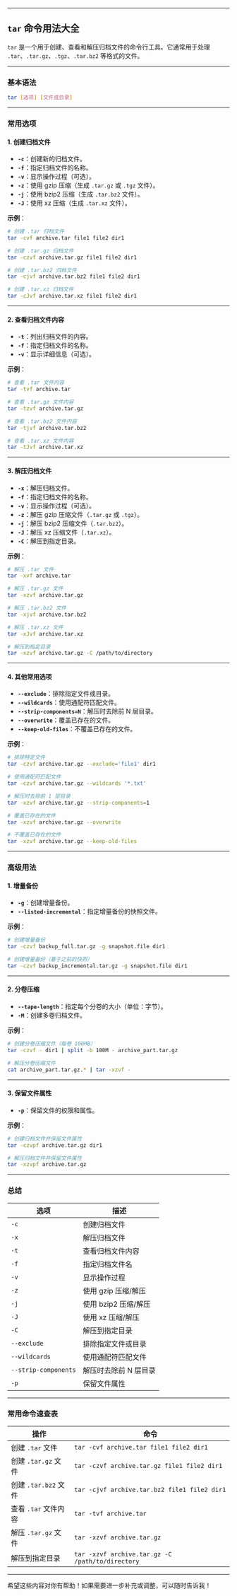 

---

## **`tar` 命令用法大全**

`tar` 是一个用于创建、查看和解压归档文件的命令行工具。它通常用于处理 `.tar`、`.tar.gz`、`.tgz`、`.tar.bz2` 等格式的文件。

---

### **基本语法**
```bash
tar [选项] [文件或目录]
```

---

### **常用选项**

#### **1. 创建归档文件**
- **`-c`**：创建新的归档文件。
- **`-f`**：指定归档文件的名称。
- **`-v`**：显示操作过程（可选）。
- **`-z`**：使用 gzip 压缩（生成 `.tar.gz` 或 `.tgz` 文件）。
- **`-j`**：使用 bzip2 压缩（生成 `.tar.bz2` 文件）。
- **`-J`**：使用 xz 压缩（生成 `.tar.xz` 文件）。

**示例**：
```bash
# 创建 .tar 归档文件
tar -cvf archive.tar file1 file2 dir1

# 创建 .tar.gz 归档文件
tar -czvf archive.tar.gz file1 file2 dir1

# 创建 .tar.bz2 归档文件
tar -cjvf archive.tar.bz2 file1 file2 dir1

# 创建 .tar.xz 归档文件
tar -cJvf archive.tar.xz file1 file2 dir1
```

---

#### **2. 查看归档文件内容**
- **`-t`**：列出归档文件的内容。
- **`-f`**：指定归档文件的名称。
- **`-v`**：显示详细信息（可选）。

**示例**：
```bash
# 查看 .tar 文件内容
tar -tvf archive.tar

# 查看 .tar.gz 文件内容
tar -tzvf archive.tar.gz

# 查看 .tar.bz2 文件内容
tar -tjvf archive.tar.bz2

# 查看 .tar.xz 文件内容
tar -tJvf archive.tar.xz
```

---

#### **3. 解压归档文件**
- **`-x`**：解压归档文件。
- **`-f`**：指定归档文件的名称。
- **`-v`**：显示操作过程（可选）。
- **`-z`**：解压 gzip 压缩文件（`.tar.gz` 或 `.tgz`）。
- **`-j`**：解压 bzip2 压缩文件（`.tar.bz2`）。
- **`-J`**：解压 xz 压缩文件（`.tar.xz`）。
- **`-C`**：解压到指定目录。

**示例**：
```bash
# 解压 .tar 文件
tar -xvf archive.tar

# 解压 .tar.gz 文件
tar -xzvf archive.tar.gz

# 解压 .tar.bz2 文件
tar -xjvf archive.tar.bz2

# 解压 .tar.xz 文件
tar -xJvf archive.tar.xz

# 解压到指定目录
tar -xzvf archive.tar.gz -C /path/to/directory
```

---

#### **4. 其他常用选项**
- **`--exclude`**：排除指定文件或目录。
- **`--wildcards`**：使用通配符匹配文件。
- **`--strip-components=N`**：解压时去除前 N 层目录。
- **`--overwrite`**：覆盖已存在的文件。
- **`--keep-old-files`**：不覆盖已存在的文件。

**示例**：
```bash
# 排除特定文件
tar -czvf archive.tar.gz --exclude='file1' dir1

# 使用通配符匹配文件
tar -czvf archive.tar.gz --wildcards '*.txt'

# 解压时去除前 1 层目录
tar -xzvf archive.tar.gz --strip-components=1

# 覆盖已存在的文件
tar -xzvf archive.tar.gz --overwrite

# 不覆盖已存在的文件
tar -xzvf archive.tar.gz --keep-old-files
```

---

### **高级用法**

#### **1. 增量备份**
- **`-g`**：创建增量备份。
- **`--listed-incremental`**：指定增量备份的快照文件。

**示例**：
```bash
# 创建增量备份
tar -czvf backup_full.tar.gz -g snapshot.file dir1

# 创建增量备份（基于之前的快照）
tar -czvf backup_incremental.tar.gz -g snapshot.file dir1
```

---

#### **2. 分卷压缩**
- **`--tape-length`**：指定每个分卷的大小（单位：字节）。
- **`-M`**：创建多卷归档文件。

**示例**：
```bash
# 创建分卷压缩文件（每卷 100MB）
tar -czvf - dir1 | split -b 100M - archive_part.tar.gz

# 解压分卷压缩文件
cat archive_part.tar.gz.* | tar -xzvf -
```

---

#### **3. 保留文件属性**
- **`-p`**：保留文件的权限和属性。

**示例**：
```bash
# 创建归档文件并保留文件属性
tar -czvpf archive.tar.gz dir1

# 解压归档文件并保留文件属性
tar -xzvpf archive.tar.gz
```

---

### **总结**

| 选项                 | 描述                  |
| -------------------- | --------------------- |
| `-c`                 | 创建归档文件          |
| `-x`                 | 解压归档文件          |
| `-t`                 | 查看归档文件内容      |
| `-f`                 | 指定归档文件名        |
| `-v`                 | 显示操作过程          |
| `-z`                 | 使用 gzip 压缩/解压   |
| `-j`                 | 使用 bzip2 压缩/解压  |
| `-J`                 | 使用 xz 压缩/解压     |
| `-C`                 | 解压到指定目录        |
| `--exclude`          | 排除指定文件或目录    |
| `--wildcards`        | 使用通配符匹配文件    |
| `--strip-components` | 解压时去除前 N 层目录 |
| `-p`                 | 保留文件属性          |

---

### **常用命令速查表**

| 操作                 | 命令                                             |
| -------------------- | ------------------------------------------------ |
| 创建 `.tar` 文件     | `tar -cvf archive.tar file1 file2 dir1`          |
| 创建 `.tar.gz` 文件  | `tar -czvf archive.tar.gz file1 file2 dir1`      |
| 创建 `.tar.bz2` 文件 | `tar -cjvf archive.tar.bz2 file1 file2 dir1`     |
| 查看 `.tar` 文件内容 | `tar -tvf archive.tar`                           |
| 解压 `.tar.gz` 文件  | `tar -xzvf archive.tar.gz`                       |
| 解压到指定目录       | `tar -xzvf archive.tar.gz -C /path/to/directory` |

---

希望这些内容对你有帮助！如果需要进一步补充或调整，可以随时告诉我！